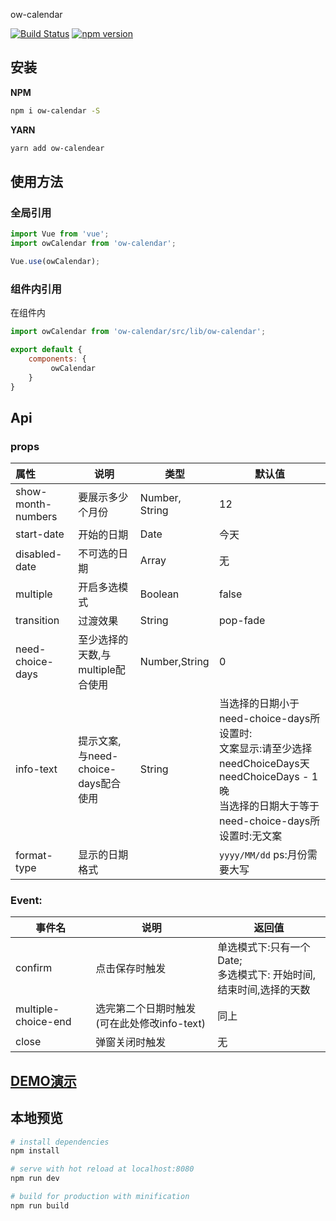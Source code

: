 ow-calendar

[![Build Status](https://travis-ci.org/HowardTangHw/ow-calendar.svg?branch=master)](https://travis-ci.org/HowardTangHw/ow-calendar)
[![npm version](https://img.shields.io/npm/v/ow-calendar.svg?style=flat)](https://www.npmjs.com/package/ow-calendar)



##  安装

**NPM**

```bash
npm i ow-calendar -S
```

**YARN**

```bash
yarn add ow-calendear
```



## 使用方法

### 全局引用

```javascript
import Vue from 'vue';
import owCalendar from 'ow-calendar';

Vue.use(owCalendar);

```



### 组件内引用

在组件内

```javascript
import owCalendar from 'ow-calendar/src/lib/ow-calendar';
```

```javascript
export default {
    components: {
         owCalendar
    }
}
```



## Api

### props

| 属性               | 说明                                | 类型           | 默认值                                                       |
| :----------------- | ----------------------------------- | -------------- | ------------------------------------------------------------ |
| show-month-numbers | 要展示多少个月份                    | Number, String | 12                                                           |
| start-date         | 开始的日期                          | Date           | 今天                                                         |
| disabled-date      | 不可选的日期                        | Array          | 无                                                           |
| multiple           | 开启多选模式                        | Boolean        | false                                                        |
| transition         | 过渡效果                            | String         | pop-fade                                                     |
| need-choice-days   | 至少选择的天数,与multiple配合使用   | Number,String  | 0                                                            |
| info-text          | 提示文案,与need-choice-days配合使用 | String         | 当选择的日期小于need-choice-days所设置时:<br />文案显示:请至少选择needChoiceDays天needChoiceDays - 1晚<br />当选择的日期大于等于need-choice-days所设置时:无文案 |
| format-type        | 显示的日期格式                      |                | `yyyy/MM/dd` ps:月份需要大写                                 |

### Event:

| 事件名              | 说明                                        | 返回值                                                       |
| ------------------- | ------------------------------------------- | ------------------------------------------------------------ |
| confirm             | 点击保存时触发                              | 单选模式下:只有一个Date;<br />多选模式下: 开始时间,结束时间,选择的天数 |
| multiple-choice-end | 选完第二个日期时触发(可在此处修改info-text) | 同上                                                         |
| close               | 弹窗关闭时触发                              | 无                                                           |



## [DEMO演示](http://118.24.147.117/ow-calendar/)

## 本地预览

``` bash
# install dependencies
npm install

# serve with hot reload at localhost:8080
npm run dev

# build for production with minification
npm run build
```


